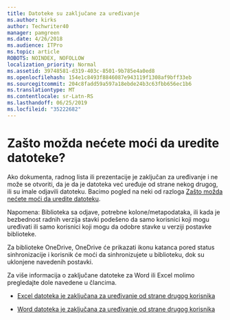 ```yaml
---
title: Datoteke su zaključane za uređivanje
ms.author: kirks
author: Techwriter40
manager: pamgreen
ms.date: 4/26/2018
ms.audience: ITPro
ms.topic: article
ROBOTS: NOINDEX, NOFOLLOW
localization_priority: Normal
ms.assetid: 39748581-d319-403c-8501-9b785e4a0ed8
ms.openlocfilehash: 154e1c8493f8846087e943119f1308af9bff33eb
ms.sourcegitcommit: 204c8fadd59a597a18ebde24b3c63fbb656ec1b6
ms.translationtype: MT
ms.contentlocale: sr-Latn-RS
ms.lasthandoff: 06/25/2019
ms.locfileid: "35222682"
---
```

# <a name="why-you-might-not-be-able-to-edit-files"></a>Zašto možda nećete moći da uredite datoteke?

Ako dokumenta, radnog lista ili prezentacije je zaključan za uređivanje i ne može se otvoriti, da je da je datoteka već uređuje od strane nekog drugog, ili su imale odjavili datoteku. Bacimo pogled na neki od razloga [Zašto možda nećete moći da uredite datoteku](https://support.office.com/article/why-can-t-i-edit-this-file-97315f48-aa5e-49d3-a4ae-a14b73daf87b).

Napomena: Biblioteka sa odjave, potrebne kolone/metapodataka, ili kada je bezbednost radnih verzija stavki podešeno da samo korisnici koji mogu uređivati ili samo korisnici koji mogu da odobre stavke u verziji postavke biblioteke.

Za biblioteke OneDrive, OneDrive će prikazati ikonu katanca pored status sinhronizacije i korisnik će moći da sinhronizujete u biblioteku, dok su uklonjene navedenih postavki.

Za više informacija o zaključane datoteke za Word ili Excel molimo pregledajte dole navedene u člancima.

- [Excel datoteka je zaključana za uređivanje od strane drugog korisnika](https://support.office.com/article/Excel-file-is-locked-for-editing-by-another-user-6fa93887-2c2c-45f0-abcc-31b04aed68b3)

- [Word datoteka je zaključana za uređivanje od strane drugog korisnika](https://support.microsoft.com/help/313472/the-document-is-locked-for-editing-by-another-user-error-message-when)

